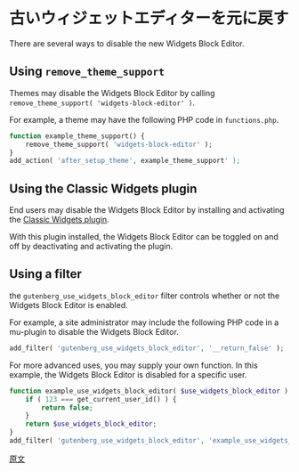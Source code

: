 <!--
# Restoring the classic Widgets Editor
 -->
# 古いウィジェットエディターを元に戻す

There are several ways to disable the new Widgets Block Editor.

## Using `remove_theme_support`

Themes may disable the Widgets Block Editor by calling `remove_theme_support( 'widgets-block-editor' )`.

For example, a theme may have the following PHP code in `functions.php`.

```php
function example_theme_support() {
	remove_theme_support( 'widgets-block-editor' );
}
add_action( 'after_setup_theme', example_theme_support' );
```

## Using the Classic Widgets plugin

End users may disable the Widgets Block Editor by installing and activating the [Classic Widgets plugin](https://wordpress.org/plugins/classic-widgets/).

With this plugin installed, the Widgets Block Editor can be toggled on and off by deactivating and activating the plugin.

## Using a filter

the `gutenberg_use_widgets_block_editor` filter controls whether or not the Widgets Block Editor is enabled.

For example, a site administrator may include the following PHP code in a mu-plugin to disable the Widgets Block Editor.

```php
add_filter( 'gutenberg_use_widgets_block_editor', '__return_false' );
```

For more advanced uses, you may supply your own function. In this example, the Widgets Block Editor is disabled for a specific user.

```php
function example_use_widgets_block_editor( $use_widgets_block_editor ) {
	if ( 123 === get_current_user_id() ) {
		return false;
	}
	return $use_widgets_block_editor;
}
add_filter( 'gutenberg_use_widgets_block_editor', 'example_use_widgets_block_editor' );
```

[原文](https://github.com/WordPress/gutenberg/blob/trunk/docs/how-to-guides/widgets/opting-out.md)
